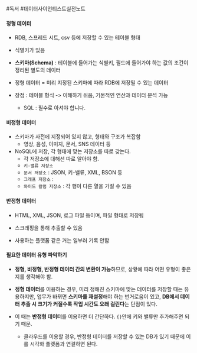#독서 #데이터사이언티스트실전노트

#### 정형 데이터 
- RDB, 스프레드 시트, csv 등에 저장할 수 있는 테이블 형태
- 식별키가 있음
- **스키마(Schema)** : 테이블에 들어가는 식별키, 필드에 들어가야 하는 값의 조건이 정리된 별도의 데이터
- 정형 데이터 = 미리 지정된 스키마에 따라 RDB에 저장될 수 있는 데이터

- 장점 : 테이블 형식 -> 이해하기 쉬움, 기본적인 연산과 데이터 분석 가능
	- SQL : 필수로 아셔야 합니다.

#### 비정형 데이터
- 스키마가 사전에 지정되어 있지 않고, 형태와 구조가 복잡함
	- 영상, 음성, 이미지, 문서, SNS 데이터 등
- NoSQL에 저장, 각 형태에 맞는 저장소를 따로 갖는다.
	- 각 저장소에 대해선 따로 알아야 함.
	- `키-밸류 저장소`
	- `문서 저장소` : JSON, 키-밸류, XML, BSON 등
	- `그래프 저장소` : 
	- `와이드 칼럼 저장소` : 각 행이 다른 열을 가질 수 있음


#### 반정형 데이터
- HTML, XML, JSON, 로그 파일 등이며, 파일 형태로 저장됨
- 스크래핑을 통해 추출할 수 있음

- 사용하는 플랫폼 같은 거는 일부러 기록 안함

#### 필요한 데이터 유형 파악하기
- **정형, 비정형, 반정형 데이터 간의 변환이 가능**하므로, 상황에 따라 어떤 유형이 좋은지를 생각해야 함.

- **정형 데이터**를 이용하는 경우, 미리 정해진 스키마에 맞는 데이터를 저장할 때는 유용하지만, 업무가 바뀌면 **스키마를 재설정**해야 하는 번거로움이 있고, **DB에서 데이터 추출 시 크기가 커질수록 작업 시간도 오래 걸린다**는 단점이 있다.

- 이 때는 **반정형 데이터**를 이용하면 더 간단하다. `{}`안에 키와 밸류만 추가해주면 되기 때문.
	- 클라우드를 이용할 경우, 반정형 데이터를 저장할 수 있는 DB가 있기 때문에 이를 시각화 플랫폼과 연결하면 된다.